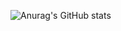 
![Anurag's GitHub stats](https://github-readme-stats.vercel.app/api?username=yousefvafaei&show_icons=true&theme=radical)
